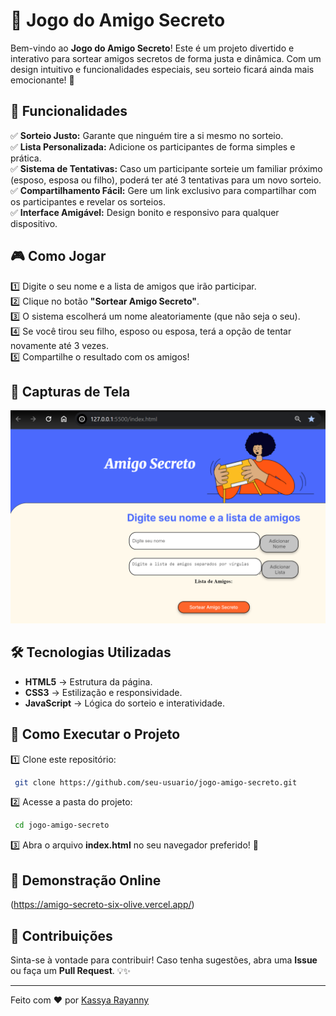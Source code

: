 # 🎁 Jogo do Amigo Secreto

Bem-vindo ao **Jogo do Amigo Secreto**! Este é um projeto divertido e interativo para sortear amigos secretos de forma justa e dinâmica. Com um design intuitivo e funcionalidades especiais, seu sorteio ficará ainda mais emocionante! 🎉

## 🚀 Funcionalidades

✅ **Sorteio Justo:** Garante que ninguém tire a si mesmo no sorteio.\
✅ **Lista Personalizada:** Adicione os participantes de forma simples e prática.\
✅ **Sistema de Tentativas:** Caso um participante sorteie um familiar próximo (esposo, esposa ou filho), poderá ter até 3 tentativas para um novo sorteio.\
✅ **Compartilhamento Fácil:** Gere um link exclusivo para compartilhar com os participantes e revelar os sorteios.\
✅ **Interface Amigável:** Design bonito e responsivo para qualquer dispositivo.

## 🎮 Como Jogar

1️⃣ Digite o seu nome e a lista de amigos que irão participar.\
2️⃣ Clique no botão **"Sortear Amigo Secreto"**.\
3️⃣ O sistema escolherá um nome aleatoriamente (que não seja o seu).\
4️⃣ Se você tirou seu filho, esposo ou esposa, terá a opção de tentar novamente até 3 vezes.\
5️⃣ Compartilhe o resultado com os amigos!

## 📸 Capturas de Tela
![alt text](image.png)

## 🛠️ Tecnologias Utilizadas

- **HTML5** → Estrutura da página.
- **CSS3** → Estilização e responsividade.
- **JavaScript** → Lógica do sorteio e interatividade.

## 📂 Como Executar o Projeto

1️⃣ Clone este repositório:

```bash
 git clone https://github.com/seu-usuario/jogo-amigo-secreto.git
```

2️⃣ Acesse a pasta do projeto:

```bash
 cd jogo-amigo-secreto
```

3️⃣ Abra o arquivo **index.html** no seu navegador preferido! 🚀

## 🔗 Demonstração Online

(https://amigo-secreto-six-olive.vercel.app/)

## 📌 Contribuições

Sinta-se à vontade para contribuir! Caso tenha sugestões, abra uma **Issue** ou faça um **Pull Request**. 💡✨

---

Feito com ❤️ por [Kassya Rayanny](https://github.com/seu-usuario)

